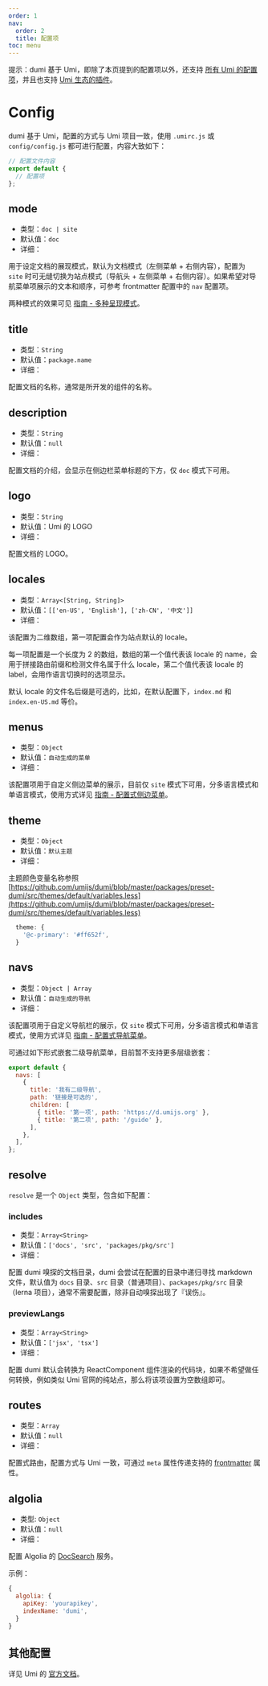 ```yaml
---
order: 1
nav:
  order: 2
  title: 配置项
toc: menu
---
```


<Alert>
提示：dumi 基于 Umi，即除了本页提到的配置项以外，还支持 <a target="_blank" href="https://umijs.org/config">所有 Umi 的配置项</a>，并且也支持 <a target="_blank" href="https://umijs.org/plugins/preset-react">Umi 生态的插件</a>。
</Alert>

# Config

dumi 基于 Umi，配置的方式与 Umi 项目一致，使用 `.umirc.js` 或 `config/config.js` 都可进行配置，内容大致如下：

```js
// 配置文件内容
export default {
  // 配置项
};
```

## mode

- 类型：`doc | site`
- 默认值：`doc`
- 详细：

用于设定文档的展现模式，默认为文档模式（左侧菜单 + 右侧内容），配置为 `site` 时可无缝切换为站点模式（导航头 + 左侧菜单 + 右侧内容）。如果希望对导航菜单项展示的文本和顺序，可参考 frontmatter 配置中的 `nav` 配置项。

两种模式的效果可见 [指南 - 多种呈现模式](/guide/mode)。

## title

- 类型：`String`
- 默认值：`package.name`
- 详细：

配置文档的名称，通常是所开发的组件的名称。

## description

- 类型：`String`
- 默认值：`null`
- 详细：

配置文档的介绍，会显示在侧边栏菜单标题的下方，仅 `doc` 模式下可用。

## logo

- 类型：`String`
- 默认值：Umi 的 LOGO
- 详细：

配置文档的 LOGO。

## locales

- 类型：`Array<[String, String]>`
- 默认值：`[['en-US', 'English'], ['zh-CN', '中文']]`
- 详细：

该配置为二维数组，第一项配置会作为站点默认的 locale。

每一项配置是一个长度为 2 的数组，数组的第一个值代表该 locale 的 name，会用于拼接路由前缀和检测文件名属于什么 locale，第二个值代表该 locale 的 label，会用作语言切换时的选项显示。

默认 locale 的文件名后缀是可选的，比如，在默认配置下，`index.md` 和 `index.en-US.md` 等价。

## menus

- 类型：`Object`
- 默认值：`自动生成的菜单`
- 详细：

该配置项用于自定义侧边菜单的展示，目前仅 `site` 模式下可用，分多语言模式和单语言模式，使用方式详见 [指南 - 配置式侧边菜单](/guide/control-menu-generate#配置式侧边菜单)。

## theme

- 类型：`Object`
- 默认值：`默认主题`
- 详细：

主题颜色变量名称参照 [https://github.com/umijs/dumi/blob/master/packages/preset-dumi/src/themes/default/variables.less](https://github.com/umijs/dumi/blob/master/packages/preset-dumi/src/themes/default/variables.less)

```js
  theme: {
    '@c-primary': '#ff652f',
  }
```

## navs

- 类型：`Object | Array`
- 默认值：`自动生成的导航`
- 详细：

该配置项用于自定义导航栏的展示，仅 `site` 模式下可用，分多语言模式和单语言模式，使用方式详见 [指南 - 配置式导航菜单](/guide/control-nav-generate#配置式导航菜单)。

可通过如下形式嵌套二级导航菜单，目前暂不支持更多层级嵌套：

```js
export default {
  navs: [
    {
      title: '我有二级导航',
      path: '链接是可选的',
      children: [
        { title: '第一项', path: 'https://d.umijs.org' },
        { title: '第二项', path: '/guide' },
      ],
    },
  ],
};
```

## resolve

`resolve` 是一个 `Object` 类型，包含如下配置：

### includes

- 类型：`Array<String>`
- 默认值：`['docs', 'src', 'packages/pkg/src']`
- 详细：

配置 dumi 嗅探的文档目录，dumi 会尝试在配置的目录中递归寻找 markdown 文件，默认值为 `docs` 目录、`src` 目录（普通项目）、`packages/pkg/src` 目录（lerna 项目），通常不需要配置，除非自动嗅探出现了『误伤』。

### previewLangs

- 类型：`Array<String>`
- 默认值：`['jsx', 'tsx']`
- 详细：

配置 dumi 默认会转换为 ReactComponent 组件渲染的代码块，如果不希望做任何转换，例如类似 Umi 官网的纯站点，那么将该项设置为空数组即可。

## routes

- 类型：`Array`
- 默认值：`null`
- 详细：

配置式路由，配置方式与 Umi 一致，可通过 `meta` 属性传递支持的 [frontmatter](/config/frontmatter) 属性。

## algolia

- 类型: `Object`
- 默认值：`null`
- 详细：

配置 Algolia 的 [DocSearch](https://docsearch.algolia.com/) 服务。

示例：

```js
{
  algolia: {
    apiKey: 'yourapikey',
    indexName: 'dumi',
  }
}
```

## 其他配置

详见 Umi 的 [官方文档](https://umijs.org/config)。
